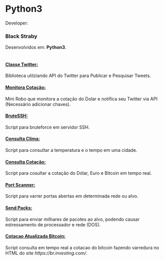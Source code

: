 # Python3
Developer: <h3>Black Straby</h3>
Desenvolvidos em: <b>Python3</b>.<br>
<br>
<h4><a href="https://github.com/blackstraby/python/blob/master/classTwitter.py" > Classe Twitter: </a></h4>
<p>Biblioteca utilziando API do Twitter para Publicar e Pesquisar Tweets.</p>

<h4><a href="https://github.com/blackstraby/python/blob/master/MonitoraCotacao.py" > Monitora Cotação: </a></h4>
<p>Mini Robo que monitora a cotação do Dolar e notifica seu Twitter via API (Necessário adicionar chaves).</p>

<h4><a href="https://github.com/blackstraby/python/blob/master/bruteSSH.py"> BruteSSH: </a></h4>
<p>Script para bruteforce em servidor SSH. </p>

<h4><a href="https://github.com/blackstraby/python/blob/master/consulta_clima.py" >Consulta Clima: </a></h4>
<p>Script para consultar a temperatura e o tempo em uma cidade. </p>

<h4><a href="https://github.com/blackstraby/python/blob/master/consulta_cotacao.py" >Consulta Cotação: </a></h4>
<p>Script para cosultar a cotação do Dólar, Euro e Bitcoin em tempo real. </p>

<h4><a href="https://github.com/blackstraby/python/blob/master/portScan.py" > Port Scanner: </a></h4>
<p>Script para varrer portas abertas em determinada rede ou alvo. </p>

<h4><a href="https://github.com/blackstraby/python/blob/master/sendPacks_toDos.py" > Send Packs: </a></h4>
<p>Script para enviar milhares de pacotes ao alvo,  podendo causar estressamento de processador e rede (DOS). </p>

<h4><a href="https://github.com/blackstraby/python/blob/master/CotacaoBTC.py" > Cotacao Atualizada Bitcoin: </a></h4>
<p>Script consulta em tempo real a cotacao do bitcoin fazendo varredura no HTML do site <i>https://br.investing.com/</i>. </p>


